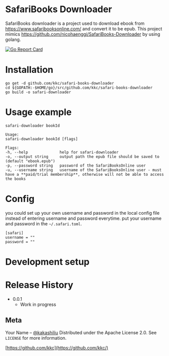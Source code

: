# SafariBooks Downloader

SafariBooks downloader is a project used to download ebook from https://www.safaribooksonline.com/ and convert it to be epub.
This project mimics https://github.com/nicohaenggi/SafariBooks-Downloader by using golang.

[![Go Report Card](https://goreportcard.com/badge/github.com/kkc/safari-books-downloader)](https://goreportcard.com/report/github.com/kkc/safari-books-downloader)

# Installation

```
go get -d github.com/kkc/safari-books-downloader
cd ${GOPATH:-$HOME/go}/src/github.com/kkc/safari-books-downloader
go build -o safari-downloader
```

# Usage example

```
safari-downloader bookId

Usage:
safari-downloader bookId [flags]

Flags:
-h, --help              help for safari-downloader
-o, --output string     output path the epub file should be saved to (default "ebook.epub")
-p, --password string   password of the SafariBooksOnline user
-u, --username string   username of the SafariBooksOnline user - must have a **paid/trial membership**, otherwise will not be able to access the books
```


# Config

you could set up your own username and password in the local config file instead of entering username and password everytime.
put your username and password in the `~/.safari.toml`.

```
[safari]
username = ""
password = ""
```

# Development setup

# Release History

* 0.0.1
    * Work in progress

## Meta

Your Name – [@kakashiliu](https://twitter.com/kakashiliu)
Distributed under the Apache License 2.0. See ``LICENSE`` for more information.

[https://github.com/kkc](https://github.com/kkc/)
